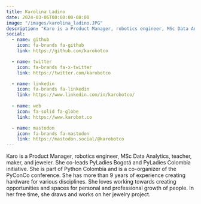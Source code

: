 ```yaml
---
title: Karolina Ladino
date: 2024-03-06T00:00:00-08:00
image: "/images/karolina_ladino.JPG"
description: "Karo is a Product Manager, robotics engineer, MSc Data Analytics, teacher, maker, and jeweler. She co-leads PyLadies Bogotá and PyLadies Colombia initiative. She is part of Python Colombia and is a co-organizer of the PyConCo conference. She has more than 9 years of experience creating hardware for various disciplines. She loves working towards creating opportunities and spaces for personal and professional growth of people. In her free time, she draws and works on her jewelry project."
social:
  - name: github
    icon: fa-brands fa-github
    link: https://github.com/karobotco

  - name: twitter
    icon: fa-brands fa-x-twitter
    link: https://twitter.com/karobotco

  - name: linkedin
    icon: fa-brands fa-linkedin
    link: https://www.linkedin.com/in/karobotco/
  
  - name: web
    icon: fa-solid fa-globe
    link: https://www.karobot.co

  - name: mastodon
    icon: fa-brands fa-mastodon
    link: https://mastodon.social/@karobotco
---
```


Karo is a Product Manager, robotics engineer, MSc Data Analytics, teacher, maker, and jeweler. She co-leads PyLadies Bogotá and PyLadies Colombia initiative. She is part of Python Colombia and is a co-organizer of the PyConCo conference. She has more than 9 years of experience creating hardware for various disciplines. She loves working towards creating opportunities and spaces for personal and professional growth of people. In her free time, she draws and works on her jewelry project.
